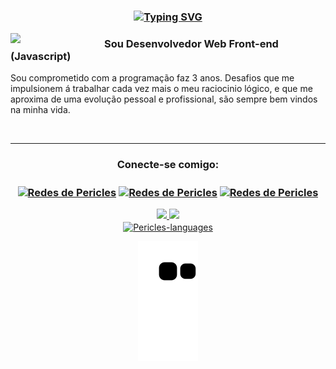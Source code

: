 <div style="display: inline_block">
<h3 align="right">

<p align="center">
<a href="https://git.io/typing-svg"><img src="https://readme-typing-svg.herokuapp.com?font=Fira+Code&pause=1000&color=1B6E97&center=falso&vCenter=falso&width=635&lines=Hello+World!!+My+name+is+Péricles+dos+Santos+Ramos" alt="Typing SVG" /></a>

 <p>
 <img width="150" align='left' src="https://user-images.githubusercontent.com/91090285/193612888-f7dd4d06-dca8-401d-b1f9-6ce475665ef7.png" />
 </p>
 
### Sou Desenvolvedor Web Front-end (Javascript)
Sou comprometido com a programação faz 3 anos. Desafios que me impulsionem á trabalhar cada vez mais o meu raciocinio lógico, e que me aproxima de uma evolução pessoal e profissional, são sempre bem vindos na minha vida.
  
<br>

---
<h3 align="center">Conecte-se comigo:</h3> 
<p align="left"> 
<h3 align="center"> 
<a href="https://www.linkedin.com/in/devpericles/" target="blank"><img align="center" 
src="https://raw.githubusercontent.com/rahuldkjain/github-profile-readme-generator/master/src/images/icons/Social/linked-in-alt.svg" alt="Redes de Pericles" height="30" width="40" /></a>
<a href="periclesdev@gmail.com" target="blank"><img align="center" 
src="https://upload.wikimedia.org/wikipedia/commons/4/4e/Gmail_Icon.png" alt="Redes de Pericles" height="30" width="40" /></a> 
<a href="PericlesDosSantosRamos@hotmail.com" target="blank"><img align="center" 
src="https://upload.wikimedia.org/wikipedia/commons/9/90/Outlook.com_icon_%282012-2019%29.svg" alt="Redes de Pericles" height="30" width="40" /></a>
</div>



<div align="center">
<div display:inline-items>
  <a href="https://github.com/PericlesDev">
  <img height="165em" src="https://github-readme-stats.vercel.app/api?username=PericlesDev&show_icons=true&theme=tokyonight&include_all_commits=true&count_private=true"/>
  <img height="165em" src="https://github-readme-stats.vercel.app/api/top-langs/?username=PericlesDev&layout=compact&langs_count=7&theme=tokyonight"/>
</div>


<div align="center">
  <img align="center" alt="Pericles-languages" height="340" width="340" src="https://user-images.githubusercontent.com/91090285/159661018-e6429ba3-572d-4123-9736-7cc78e17aa8f.gif">
  
  

![Snake animation](https://github.com/PericlesDev/PericlesDev/blob/output/github-contribution-grid-snake.svg)

</p>
